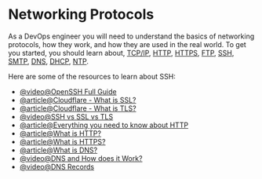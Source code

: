 # Networking Protocols

As a DevOps engineer you will need to understand the basics of networking protocols, how they work, and how they are used in the real world. To get you started, you should learn about, [TCP/IP](https://en.wikipedia.org/wiki/Internet_protocol_suite), [HTTP](https://en.wikipedia.org/wiki/Hypertext_Transfer_Protocol), [HTTPS](https://en.wikipedia.org/wiki/HTTPS), [FTP](https://en.wikipedia.org/wiki/File_Transfer_Protocol), [SSH](https://en.wikipedia.org/wiki/Secure_Shell), [SMTP](https://en.wikipedia.org/wiki/Simple_Mail_Transfer_Protocol), [DNS](https://en.wikipedia.org/wiki/Domain_Name_System), [DHCP](https://en.wikipedia.org/wiki/Dynamic_Host_Configuration_Protocol), [NTP](https://en.wikipedia.org/wiki/Network_Time_Protocol).

Here are some of the resources to learn about SSH:

- [@video@OpenSSH Full Guide](https://www.youtube.com/watch?v=YS5Zh7KExvE)
- [@article@Cloudflare - What is SSL?](https://www.cloudflare.com/learning/ssl/what-is-ssl/)
- [@article@Cloudflare - What is TLS?](https://www.cloudflare.com/en-gb/learning/ssl/transport-layer-security-tls/)
- [@video@SSH vs SSL vs TLS](https://www.youtube.com/watch?v=k3rFFLmQCuY)
- [@article@Everything you need to know about HTTP](https://cs.fyi/guide/http-in-depth)
- [@article@What is HTTP?](https://www.cloudflare.com/en-gb/learning/ddos/glossary/hypertext-transfer-protocol-http/)
- [@article@What is HTTPS?](https://www.cloudflare.com/en-gb/learning/ssl/what-is-https/)
- [@article@What is DNS?](https://www.cloudflare.com/en-gb/learning/dns/what-is-dns/)
- [@video@DNS and How does it Work?](https://www.youtube.com/watch?v=Wj0od2ag5sk)
- [@video@DNS Records](https://www.youtube.com/watch?v=7lxgpKh_fRY)